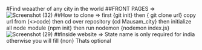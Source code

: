 #Find weaather of any city in the world 
##FRONT PAGES =>
![Screenshot (32)](https://github.com/rishu0511/Mausam_city/assets/154498380/9c707ccb-fe7f-4e95-9ead-802aae1f6b5e)
##How to clone =>
  first {git init}
  then { git clone url} copy url from (<>code)
  then cd over repository {cd Mausam_city}
  then initialize all node module {npm init}
  then run nodemon {nodemon index.js}
![Screenshot (29)](https://github.com/rishu0511/Mausam_city/assets/154498380/66344d44-5753-4430-9ee6-a179aa3030f8)
##Inside website =>
  State name is only required for india otherwise you will fill {non}
  Thats optional
